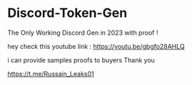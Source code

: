 # Discord-Token-Gen
The Only Working Discord Gen in 2023 with proof !


hey check this youtube link : https://youtu.be/gbgfo28AHLQ

i can provide samples proofs to buyers Thank you 

https://t.me/Russain_Leaks01
